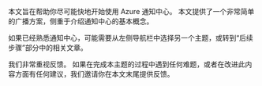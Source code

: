 
本文旨在帮助你尽可能快地开始使用 Azure 通知中心。 本文提供了一个非常简单的广播方案，侧重于介绍通知中心的基本概念。

如果已经熟悉通知中心，可能需要从左侧导航栏中选择另一个主题，或转到“后续步骤”部分中的相关文章。

我们非常重视反馈。 如果在完成本主题的过程中遇到任何难题，或者在改进此内容方面有任何建议，我们邀请你在本文末尾提供反馈。
<!-- ms.date: 09/28/2017 -->